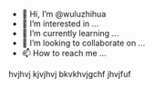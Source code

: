 - 👋 Hi, I’m @wuluzhihua
- 👀 I’m interested in ...
- 🌱 I’m currently learning ...
- 💞️ I’m looking to collaborate on ...
- 📫 How to reach me ...

<!---
wuluzhihua/wuluzhihua is a ✨ special ✨ repository because its `README.md` (this file) appears on your GitHub profile.
You can click the Preview link to take a look at your changes.
--->
hvjhvj
kjvjhvj
bkvkhvjgchf
jhvjfuf
